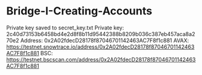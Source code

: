 # Bridge-I-Creating-Accounts
Private key saved to secret_key.txt
Private key: 2c40d73153b6458bd4e2d8f8b11d95442388b8209b036c387eb457aca8a270e2
Address: 0x2A02fdecD28178f87046701142463AC7F8f1c881
AVAX: https://testnet.snowtrace.io/address/0x2A02fdecD28178f87046701142463AC7F8f1c881
BSC: https://testnet.bscscan.com/address/0x2A02fdecD28178f87046701142463AC7F8f1c881
<!-- Below is your new account information!

Address:     0x50cB27385E5c0C471950349AcF69957Dc3b29804
Private key: 0x6f3576a66274c5e7ad45a8671466413bc39102551e0b90c86227e0760d12f644
Nmemonic phrase: purity street veteran clutch into engine trouble welcome brain anger stamp wealth

Save this keypair and the nmemonic so that you can complete the faucet request,
and use this account in upcoming assignments.

Also, you can view your account on the AVAX block explorer at:
https://testnet.snowtrace.io/address/0x50cB27385E5c0C471950349AcF69957Dc3b29804
and the BSC block explorer at:
https://testnet.bscscan.com/address/0x50cB27385E5c0C471950349AcF69957Dc3b29804 -->